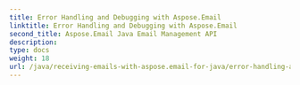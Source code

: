 ```yaml
---
title: Error Handling and Debugging with Aspose.Email
linktitle: Error Handling and Debugging with Aspose.Email
second_title: Aspose.Email Java Email Management API
description: 
type: docs
weight: 18
url: /java/receiving-emails-with-aspose.email-for-java/error-handling-and-debugging/
---
```

